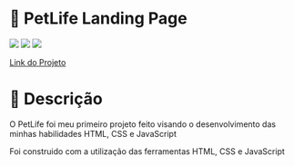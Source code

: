 # 🦮 PetLife Landing Page

<div style="display: inline_block">

<img src="https://img.shields.io/badge/html5-%23E34F26.svg?style=for-the-badge&logo=html5&logoColor=white" />
<img src="https://img.shields.io/badge/css3-%231572B6.svg?style=for-the-badge&logo=css3&logoColor=white" />
<img src="https://img.shields.io/badge/javascript-%23323330.svg?style=for-the-badge&logo=javascript&logoColor=%23F7DF1E" />
</div>


<a href="https://vnguilherme.github.io/PetLife" target="blank"/>Link do Projeto</a>

# 📑 Descrição

<p>O PetLife foi meu primeiro projeto feito visando o desenvolvimento das minhas habilidades HTML, CSS e JavaScript </p>
<p>Foi construido com a utilização das ferramentas HTML, CSS e JavaScript</p>

